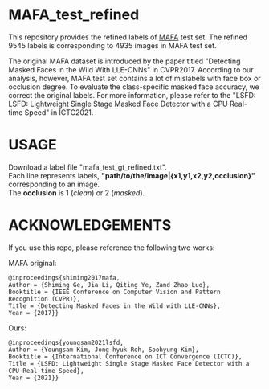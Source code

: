 # MAFA_test_refined

This repository provides the refined labels of [MAFA](https://www.kaggle.com/rahulmangalampalli/mafa-data) test set. The refined 9545 labels is corresponding to 4935 images in MAFA test set.  

The original MAFA dataset is introduced by the paper titled "Detecting Masked Faces in the Wild With LLE-CNNs" in CVPR2017. According to our analysis, however, MAFA test set contains a lot of mislabels with face box or occlusion degree. To evaluate the class-specific masked face accuracy, we correct the original labels.
For more information, please refer to the "LSFD: LSFD: Lightweight Single Stage Masked Face Detector with a CPU Real-time Speed" in ICTC2021.

# USAGE

Download a label file "mafa_test_gt_refined.txt".  
Each line represents labels, **"path/to/the/image|{x1,y1,x2,y2,occlusion}"** corresponding to an image.  
The **occlusion** is 1 (*clean*) or 2 (*masked*).  


# ACKNOWLEDGEMENTS

If you use this repo, please reference the following two works:

MAFA original:
```
@inproceedings{shiming2017mafa,
Author = {Shiming Ge, Jia Li, Qiting Ye, Zand Zhao Luo},
Booktitle = {IEEE Conference on Computer Vision and Pattern Recognition (CVPR)},
Title = {Detecting Masked Faces in the Wild with LLE-CNNs},
Year = {2017}}
```

Ours:
```
@inproceedings{youngsam2021lsfd,
Author = {Youngsam Kim, Jong-hyuk Roh, Soohyung Kim},
Booktitle = {International Conference on ICT Convergence (ICTC)},
Title = {LSFD: Lightweight Single Stage Masked Face Detector with a CPU Real-time Speed},
Year = {2021}}
```



